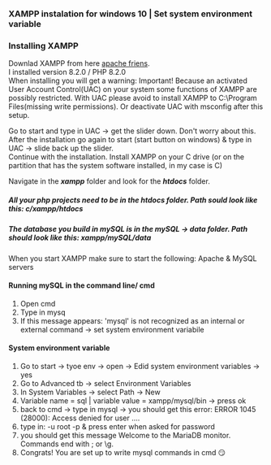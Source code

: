 ### XAMPP instalation for windows 10 | Set system environment variable 

### Installing XAMPP
Downlad XAMPP from here [apache friens](https://www.apachefriends.org/download.html). <br>
I installed version 8.2.0 / PHP 8.2.0 <br>
When installing you will get a warning: Important! Because an activated User Account Control(UAC) on your system some functions of XAMPP are possibly restricted.
With UAC please avoid to install XAMPP to C:\Program Files(missing write permissions). Or deactivate UAC with msconfig after this setup. <br>

Go to start and type in UAC -> get the slider down. Don't worry about this. After the installation go again to start (start button on windows) & type in UAC -> slide back up the slider. <br>
 Continue with the installation. Install XAMPP on your C drive (or on the partition that has the system software installed, in my case is C) <br>
 
 Navigate in the ***xampp*** folder and look for the ***htdocs*** folder. <br>
 ##### All your php projects need to be in the htdocs folder. Path sould look like this: c/xampp/htdocs
 ##### The database you build in mySQL is in the mySQL -> data folder. Path should look like this: xampp/mySQL/data
 When you start XAMPP make sure to start the following: Apache & MySQL servers

#### Running mySQL in the command line/ cmd
1. Open cmd
2. Type in mysq
3. If this message appears: 'mysql' is not recognized as an internal or external command -> set system environment variabile

#### System environment variable
1. Go to start -> tyoe env -> open -> Edid system environment variables -> yes
2. Go to Advanced tb -> select Environment Variables
3. In System Variables -> select Path -> New
4. Variable name = sql | variable value = xampp/mysql/bin   -> press ok
5. back to cmd -> type in mysql -> you should get this error: ERROR 1045 (28000): Access denied for user ....
6. type in: -u root -p & press enter when asked for password
7. you should get this message Welcome to the MariaDB monitor.  Commands end with ; or \g.  
8. Congrats! You are set up to write mysql commands in cmd 😏
